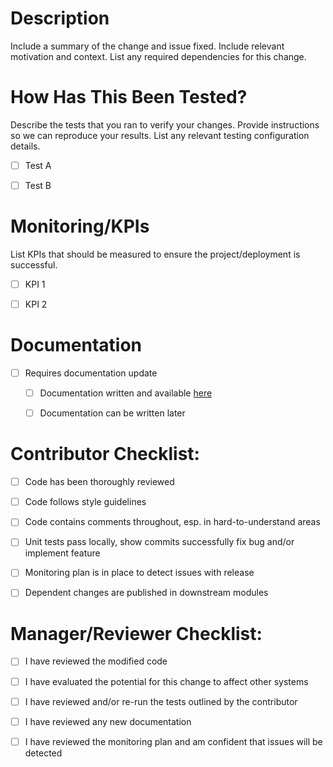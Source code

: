 # Description

Include a summary of the change and issue fixed. Include relevant motivation and context. List any required dependencies for this change.


# How Has This Been Tested?

Describe the tests that you ran to verify your changes. Provide instructions so we can reproduce your results. List any relevant testing configuration details.

- [ ] Test A
- [ ] Test B


# Monitoring/KPIs

List KPIs that should be measured to ensure the project/deployment is successful.

- [ ] KPI 1
- [ ] KPI 2


# Documentation

- [ ] Requires documentation update
  - [ ] Documentation written and available [here](link)
  - [ ] Documentation can be written later
  

# Contributor Checklist:

- [ ] Code has been thoroughly reviewed
- [ ] Code follows style guidelines
- [ ] Code contains comments throughout, esp. in hard-to-understand areas
- [ ] Unit tests pass locally, show commits successfully fix bug and/or implement feature
- [ ] Monitoring plan is in place to detect issues with release
- [ ] Dependent changes are published in downstream modules


# Manager/Reviewer Checklist:

- [ ] I have reviewed the modified code
- [ ] I have evaluated the potential for this change to affect other systems
- [ ] I have reviewed and/or re-run the tests outlined by the contributor
- [ ] I have reviewed any new documentation
- [ ] I have reviewed the monitoring plan and am confident that issues will be detected

